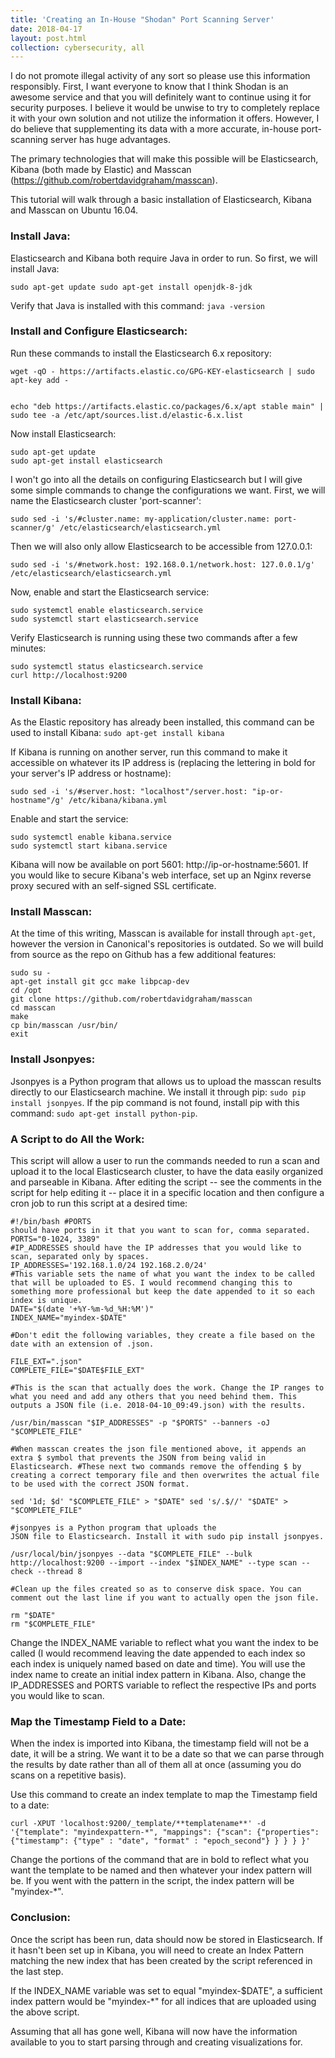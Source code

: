 ```yaml
---
title: 'Creating an In-House "Shodan" Port Scanning Server' 
date: 2018-04-17 
layout: post.html
collection: cybersecurity, all 
--- 
```


I do not promote illegal activity of any sort so please use this information responsibly. First, I want everyone to know that I think Shodan is an awesome service and that you will definitely want to continue using it for security purposes. I believe it would be unwise to try to completely replace it with your own solution and not utilize the information it
offers. However, I do believe that supplementing its data with a more accurate, in-house port-scanning server has huge advantages. 

The primary technologies that will make this possible will be Elasticsearch, Kibana (both made by Elastic) and Masscan (https://github.com/robertdavidgraham/masscan).

This tutorial will walk through a basic installation of Elasticsearch, Kibana and Masscan on Ubuntu 16.04.

### Install Java:
Elasticsearch and Kibana both require Java in order to run. So first, we will install Java: 
```
sudo apt-get update sudo apt-get install openjdk-8-jdk
``` 
Verify that Java is installed with this command: `java -version`

### Install and Configure Elasticsearch:
Run these commands to install the Elasticsearch 6.x repository: 
```
wget -qO - https://artifacts.elastic.co/GPG-KEY-elasticsearch | sudo apt-key add - 


echo "deb https://artifacts.elastic.co/packages/6.x/apt stable main" | sudo tee -a /etc/apt/sources.list.d/elastic-6.x.list 
```

Now install Elasticsearch: 
```
sudo apt-get update 
sudo apt-get install elasticsearch
```

I won't go into all the details on configuring Elasticsearch but I will give some simple commands to change the configurations we want. First, we will name the Elasticsearch cluster 'port-scanner': 
```
sudo sed -i 's/#cluster.name: my-application/cluster.name: port-scanner/g' /etc/elasticsearch/elasticsearch.yml
```

Then we will also only allow Elasticsearch to be accessible from 127.0.0.1: 
```
sudo sed -i 's/#network.host: 192.168.0.1/network.host: 127.0.0.1/g' /etc/elasticsearch/elasticsearch.yml
```

Now, enable and start the Elasticsearch service: 
```
sudo systemctl enable elasticsearch.service 
sudo systemctl start elasticsearch.service 
```

Verify Elasticsearch is running using these two commands after a few minutes: 
```
sudo systemctl status elasticsearch.service 
curl http://localhost:9200
```

### Install Kibana:
As the Elastic repository has already been installed, this command can be used to install Kibana: `sudo apt-get install kibana` 

If Kibana is running on another server, run this command to make it accessible on whatever its IP address is (replacing the lettering in bold for your server's IP address or hostname):
```
sudo sed -i 's/#server.host: "localhost"/server.host: "ip-or-hostname"/g' /etc/kibana/kibana.yml 
```

Enable and start the service: 
```
sudo systemctl enable kibana.service 
sudo systemctl start kibana.service 
```

Kibana will now be available on port 5601: http://ip-or-hostname:5601. If you would like to secure Kibana's web interface, set up an Nginx reverse proxy secured with an self-signed SSL certificate.

### Install Masscan:
At the time of this writing, Masscan is available for install through `apt-get`, however the version in Canonical's repositories is outdated. So we will build from source as the repo on Github has a few additional features: 
```
sudo su - 
apt-get install git gcc make libpcap-dev 
cd /opt 
git clone https://github.com/robertdavidgraham/masscan 
cd masscan 
make 
cp bin/masscan /usr/bin/
exit
```

### Install Jsonpyes:
Jsonpyes is a Python program that allows us to upload the masscan results directly to our Elasticsearch machine. We install it through pip: `sudo pip install jsonpyes`. If the pip command is not found, install pip with this command: `sudo apt-get install python-pip`.


### A Script to do All the Work: 
This script will allow a user to run the commands needed to run a scan and upload it to the local Elasticsearch cluster, to have the data easily organized and parseable in Kibana. After editing the script -- see the comments in the script for help editing it -- place it in a specific location and then configure a cron job to run this script at a desired time: 
```
#!/bin/bash #PORTS
should have ports in it that you want to scan for, comma separated. 
PORTS="0-1024, 3389" 
#IP_ADDRESSES should have the IP addresses that you would like to scan, separated only by spaces. 
IP_ADDRESSES='192.168.1.0/24 192.168.2.0/24'
#This variable sets the name of what you want the index to be called that will be uploaded to ES. I would recommend changing this to something more professional but keep the date appended to it so each index is unique. 
DATE="$(date '+%Y-%m-%d_%H:%M')" 
INDEX_NAME="myindex-$DATE" 

#Don't edit the following variables, they create a file based on the date with an extension of .json.

FILE_EXT=".json" 
COMPLETE_FILE="$DATE$FILE_EXT" 

#This is the scan that actually does the work. Change the IP ranges to what you need and add any others that you need behind them. This outputs a JSON file (i.e. 2018-04-10_09:49.json) with the results. 

/usr/bin/masscan "$IP_ADDRESSES" -p "$PORTS" --banners -oJ "$COMPLETE_FILE" 

#When masscan creates the json file mentioned above, it appends an extra $ symbol that prevents the JSON from being valid in Elasticsearch. #These next two commands remove the offending $ by creating a correct temporary file and then overwrites the actual file to be used with the correct JSON format. 

sed '1d; $d' "$COMPLETE_FILE" > "$DATE" sed 's/.$//' "$DATE" > "$COMPLETE_FILE" 

#jsonpyes is a Python program that uploads the
JSON file to Elasticsearch. Install it with sudo pip install jsonpyes. 

/usr/local/bin/jsonpyes --data "$COMPLETE_FILE" --bulk http://localhost:9200 --import --index "$INDEX_NAME" --type scan --check --thread 8 

#Clean up the files created so as to conserve disk space. You can comment out the last line if you want to actually open the json file. 

rm "$DATE" 
rm "$COMPLETE_FILE" 
```

Change the INDEX_NAME variable to reflect what you want the index to be called (I would recommend leaving the date appended to each index so each index is uniquely named based on date and time). You will use the index name to create an initial index pattern in Kibana. Also, change the IP_ADDRESSES and PORTS variable to reflect the respective IPs and ports you would like to scan.  

### Map the Timestamp Field to a Date: 
When the index is imported into Kibana, the timestamp field will not be a date, it will be a string. We want it to be a date so that we can parse through the results by date rather than all of them all at once (assuming you do scans on a repetitive basis). 

Use this command to create an index template to map the Timestamp field to a date: 
```
curl -XPUT 'localhost:9200/_template/**templatename**' -d '{"template": "myindexpattern-*", "mappings": {"scan": {"properties":{"timestamp": {"type" : "date", "format" : "epoch_second"} } } } }'
```

Change the portions of the command that are in bold to reflect what you want the template to be named and then whatever your index pattern will be. If you went with the pattern in the script, the index pattern will be "myindex-*".

### Conclusion: 
Once the script has been run, data should now be stored in Elasticsearch. If it hasn't been set up in Kibana, you will need to create an Index Pattern matching the new index that has been created by the script referenced in the last step.

If the INDEX_NAME variable was set to equal "myindex-$DATE", a sufficient index pattern would be "myindex-*" for all indices that are uploaded using the above script. 

Assuming that all has gone well, Kibana will now have the information available to you to start parsing through and creating visualizations for.
